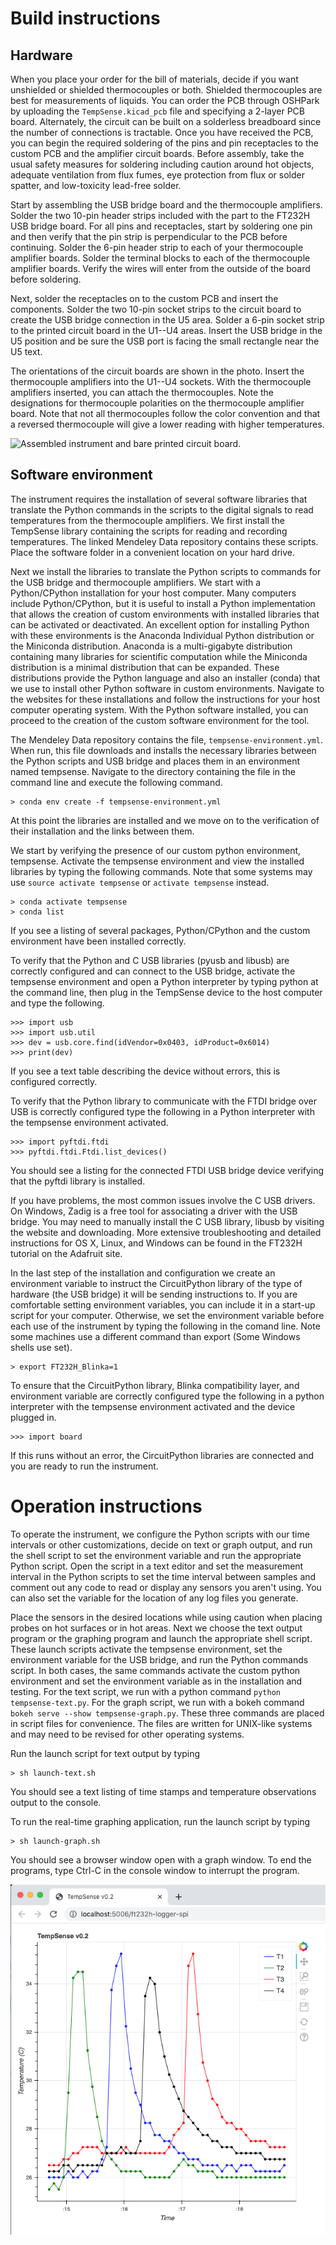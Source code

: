 # Build instructions

## Hardware

When you place your order for the bill of materials, decide if you want unshielded or shielded thermocouples or both. Shielded thermocouples are best for measurements of liquids.
You can order the PCB through OSHPark by uploading the `TempSense.kicad_pcb` file and specifying a 2-layer PCB board.
Alternately, the circuit can be built on a solderless breadboard since the number of connections is tractable.
Once you have received the PCB, you can begin the required soldering of the pins and pin receptacles to the custom PCB and the amplifier circuit boards.
Before assembly, take the usual safety measures for soldering including caution around hot objects, adequate ventilation from flux fumes, eye protection from flux or solder spatter, and low-toxicity lead-free solder.

Start by assembling the USB bridge board and the thermocouple amplifiers.
Solder the two 10-pin header strips included with the part to the FT232H USB bridge board.
For all pins and receptacles, start by soldering one pin and then verify that the pin strip is perpendicular to the PCB before continuing.
Solder the 6-pin header strip to each of your thermocouple amplifier boards.
Solder the terminal blocks to each of the thermocouple amplifier boards.
Verify the wires will enter from the outside of the board before soldering.

Next, solder the receptacles on to the custom PCB and insert the components.
Solder the two 10-pin socket strips to the circuit board to create the USB bridge connection in the U5 area.
Solder a 6-pin socket strip to the printed circuit board in the U1--U4 areas.
Insert the USB bridge in the U5 position and be sure the USB port is facing the small rectangle near the U5 text.

The orientations of the circuit boards are shown in the photo.
Insert the thermocouple amplifiers into the U1--U4 sockets.
With the thermocouple amplifiers inserted, you can attach the thermocouples.
Note the designations for thermocouple polarities on the thermocouple amplifier board.
Note that not all thermocouples follow the color convention and that a reversed thermocouple will give a lower reading with higher temperatures.

![Assembled instrument and bare printed circuit
board.](./figures/tempsense-v0p2-photo.jpg)

## Software environment

The instrument requires the installation of several software libraries that translate the Python commands in the scripts to the digital signals to read temperatures from the thermocouple amplifiers.
We first install the TempSense library containing the scripts for reading and recording temperatures.
The linked Mendeley Data repository contains these scripts. Place the software folder in a convenient location on your hard drive.

Next we install the libraries to translate the Python scripts to commands for the USB bridge and thermocouple amplifiers.
We start with a Python/CPython installation for your host computer.
Many computers include Python/CPython, but it is useful to install a Python implementation that allows the creation of custom environments with installed libraries that can be activated or deactivated.
An excellent option for installing Python with these environments is the Anaconda Individual Python distribution or the Miniconda distribution.
Anaconda is a multi-gigabyte distribution containing many libraries for scientific computation while the Miniconda distribution is a minimal distribution that can be expanded.
These distributions provide the Python language and also an installer (conda) that we use to install other Python software in custom environments.
Navigate to the websites for these installations and follow the instructions for your host computer operating system.
With the Python software installed, you can proceed to the creation of the custom software environment for the tool.

The Mendeley Data repository contains the file, `tempsense-environment.yml`.
When run, this file downloads and installs the necessary libraries between the Python scripts and USB bridge and places them in an environment named tempsense.
Navigate to the directory containing the file in the command line and execute the following command.

    > conda env create -f tempsense-environment.yml

At this point the libraries are installed and we move on to the verification of their installation and the links between them.

We start by verifying the presence of our custom python environment, tempsense.
Activate the tempsense environment and view the installed libraries by typing the following commands.
Note that some systems may use `source activate tempsense` or `activate tempsense` instead.

    > conda activate tempsense
    > conda list

If you see a listing of several packages, Python/CPython and the custom environment have been installed correctly.

To verify that the Python and C USB libraries (pyusb and libusb) are correctly configured and can connect to the USB bridge, activate the tempsense environment and open a Python interpreter by typing python at the command line, then plug in the TempSense device to the host computer and type the following.

    >>> import usb
    >>> import usb.util
    >>> dev = usb.core.find(idVendor=0x0403, idProduct=0x6014)
    >>> print(dev)

If you see a text table describing the device without errors, this is configured correctly.

To verify that the Python library to communicate with the FTDI bridge over USB is correctly configured type the following in a Python interpreter with the tempsense environment activated.

    >>> import pyftdi.ftdi
    >>> pyftdi.ftdi.Ftdi.list_devices()

You should see a listing for the connected FTDI USB bridge device verifying that the pyftdi library is installed.

If you have problems, the most common issues involve the C USB drivers.
On Windows, Zadig is a free tool for associating a driver with the USB bridge.
You may need to manually install the C USB library, libusb by visiting the website and downloading.
More extensive troubleshooting and detailed instructions for OS X, Linux, and Windows can be found in the FT232H tutorial on the Adafruit site.

In the last step of the installation and configuration we create an environment variable to instruct the CircuitPython library of the type of hardware (the USB bridge) it will be sending instructions to.
If you are comfortable setting environment variables, you can include it in a start-up script for your computer.
Otherwise, we set the environment variable before each use of the instrument by typing the following in the comand line.
Note some machines use a different command than export (Some Windows shells use set).

    > export FT232H_Blinka=1

To ensure that the CircuitPython library, Blinka compatibility layer, and environment variable are correctly configured type the following in a python interpreter with the tempsense environment activated and the device plugged in.

    >>> import board

If this runs without an error, the CircuitPython libraries are connected and you are ready to run the instrument.

# Operation instructions

To operate the instrument, we configure the Python scripts with our time intervals or other customizations, decide on text or graph output, and run the shell script to set the environment variable and run the appropriate Python script.
Open the script in a text editor and set the measurement interval in the Python scripts to set the time interval between samples and comment out any code to read or display any sensors you aren't using.
You can also set the variable for the location of any log files you generate.

Place the sensors in the desired locations while using caution when placing probes on hot surfaces or in hot areas.
Next we choose the text output program or the graphing program and launch the appropriate shell script.
These launch scripts activate the tempsense environment, set the environment variable for the USB bridge, and run the Python commands script.
In both cases, the same commands activate the custom python environment and set the environment variable as in the installation and testing.
For the text script, we run with a python command `python tempsense-text.py`.
For the graph script, we run with a bokeh command `bokeh serve --show tempsense-graph.py`.
These three commands are placed in script files for convenience.
The files are written for UNIX-like systems and may need to be revised for other operating systems.

Run the launch script for text output by typing

    > sh launch-text.sh

You should see a text listing of time stamps and temperature
observations output to the console.

To run the real-time graphing application, run the launch script by typing

    > sh launch-graph.sh

You should see a browser window open with a graph window.
To end the programs, type Ctrl-C in the console window to interrupt the program.

![Graphing in Browser Window](./figures/graph-screenshot.png)
